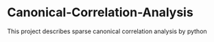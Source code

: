 # Canonical-Correlation-Analysis
This project describes sparse canonical correlation analysis by python
